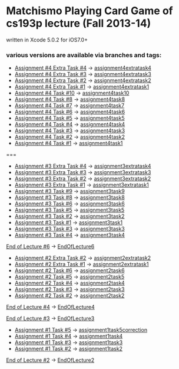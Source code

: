 # Matchismo Playing Card Game of cs193p lecture (Fall 2013-14)

written in Xcode 5.0.2 for iOS7.0+


### various versions are available via branches and tags:

+ [Assignment #4 Extra Task #4](http://cs193p.m2m.at/cs193p-assignment-4-extra-task-4-fall-2013-14/) -> [assignment4extratask4](https://github.com/m2mtech/matchismo-2013-14/tree/assignment4extratask4)
+ [Assignment #4 Extra Task #3](http://cs193p.m2m.at/cs193p-assignment-4-extra-task-3-fall-2013-14/) -> [assignment4extratask3](https://github.com/m2mtech/matchismo-2013-14/tree/assignment4extratask3)
+ [Assignment #4 Extra Task #2](http://cs193p.m2m.at/cs193p-assignment-4-extra-task-2-fall-2013-14/) -> [assignment4extratask2](https://github.com/m2mtech/matchismo-2013-14/tree/assignment4extratask2)
+ [Assignment #4 Extra Task #1](http://cs193p.m2m.at/cs193p-assignment-4-extra-task-1-fall-2013-14/) -> [assignment4extratask1](https://github.com/m2mtech/matchismo-2013-14/tree/assignment4extratask1)
+ [Assignment #4 Task #10](http://cs193p.m2m.at/cs193p-assignment-4-task-10-fall-2013-14/) -> [assignment4task10](https://github.com/m2mtech/matchismo-2013-14/tree/assignment4task10)
+ [Assignment #4 Task #8](http://cs193p.m2m.at/cs193p-assignment-4-task-8-fall-2013-14/) -> [assignment4task8](https://github.com/m2mtech/matchismo-2013-14/tree/assignment4task8)
+ [Assignment #4 Task #7](http://cs193p.m2m.at/cs193p-assignment-4-task-7-fall-2013-14/) -> [assignment4task7](https://github.com/m2mtech/matchismo-2013-14/tree/assignment4task7)
+ [Assignment #4 Task #6](http://cs193p.m2m.at/cs193p-assignment-4-task-6-fall-2013-14/) -> [assignment4task6](https://github.com/m2mtech/matchismo-2013-14/tree/assignment4task6)
+ [Assignment #4 Task #5](http://cs193p.m2m.at/cs193p-assignment-4-task-5-fall-2013-14/) -> [assignment4task5](https://github.com/m2mtech/matchismo-2013-14/tree/assignment4task5)
+ [Assignment #4 Task #4](http://cs193p.m2m.at/cs193p-assignment-4-task-4-fall-2013-14/) -> [assignment4task4](https://github.com/m2mtech/matchismo-2013-14/tree/assignment4task4)
+ [Assignment #4 Task #3](http://cs193p.m2m.at/cs193p-assignment-4-task-3-fall-2013-14/) -> [assignment4task3](https://github.com/m2mtech/matchismo-2013-14/tree/assignment4task3)
+ [Assignment #4 Task #2](http://cs193p.m2m.at/cs193p-assignment-4-task-2-fall-2013-14/) -> [assignment4task2](https://github.com/m2mtech/matchismo-2013-14/tree/assignment4task2)
+ [Assignment #4 Task #1](http://cs193p.m2m.at/cs193p-assignment-4-task-1-fall-2013-14/) -> [assignment4task1](https://github.com/m2mtech/matchismo-2013-14/tree/assignment4task1)

===

+ [Assignment #3 Extra Task #4](http://cs193p.m2m.at/cs193p-assignment-3-extra-task-4-fall-2013-14/) -> [assignment3extratask4](https://github.com/m2mtech/matchismo-2013-14/tree/assignment3extratask4)
+ [Assignment #3 Extra Task #3](http://cs193p.m2m.at/cs193p-assignment-3-extra-task-3-fall-2013-14/) -> [assignment3extratask3](https://github.com/m2mtech/matchismo-2013-14/tree/assignment3extratask3)
+ [Assignment #3 Extra Task #2](http://cs193p.m2m.at/cs193p-assignment-3-extra-task-2-fall-2013-14/) -> [assignment3extratask2](https://github.com/m2mtech/matchismo-2013-14/tree/assignment3extratask2)
+ [Assignment #3 Extra Task #1](http://cs193p.m2m.at/cs193p-assignment-3-extra-task-1-fall-2013-14/) -> [assignment3extratask1](https://github.com/m2mtech/matchismo-2013-14/tree/assignment3extratask1)
+ [Assignment #3 Task #9](http://cs193p.m2m.at/cs193p-assignment-3-task-9-fall-2013-14/) -> [assignment3task9](https://github.com/m2mtech/matchismo-2013-14/tree/assignment3task9)
+ [Assignment #3 Task #8](http://cs193p.m2m.at/cs193p-assignment-3-task-8-fall-2013-14/) -> [assignment3task8](https://github.com/m2mtech/matchismo-2013-14/tree/assignment3task8)
+ [Assignment #3 Task #6](http://cs193p.m2m.at/cs193p-assignment-3-task-6-fall-2013-14/) -> [assignment3task6](https://github.com/m2mtech/matchismo-2013-14/tree/assignment3task6)
+ [Assignment #3 Task #5](http://cs193p.m2m.at/cs193p-assignment-3-task-5-fall-2013-14/) -> [assignment3task5](https://github.com/m2mtech/matchismo-2013-14/tree/assignment3task5)
+ [Assignment #3 Task #2](http://cs193p.m2m.at/cs193p-assignment-3-task-2-fall-2013-14/) -> [assignment3task2](https://github.com/m2mtech/matchismo-2013-14/tree/assignment3task2)
+ [Assignment #3 Task #1](http://cs193p.m2m.at/cs193p-assignment-3-task-1-fall-2013-14/) -> [assignment3task1](https://github.com/m2mtech/matchismo-2013-14/tree/assignment3task1)
+ [Assignment #3 Task #3](http://cs193p.m2m.at/cs193p-assignment-3-task-3-fall-2013-14/) -> [assignment3task3](https://github.com/m2mtech/matchismo-2013-14/tree/assignment3task3)
+ [Assignment #3 Task #4](http://cs193p.m2m.at/cs193p-assignment-3-task-4-fall-2013-14/) -> [assignment3task4](https://github.com/m2mtech/matchismo-2013-14/tree/assignment3task4)

[End of Lecture #6](http://cs193p.m2m.at/cs193p-lecture-6-views-and-gestures-fall-2013-14/) -> [EndOfLecture6](https://github.com/m2mtech/matchismo-2013-14/tree/EndOfLecture6)

+ [Assignment #2 Extra Task #2](http://cs193p.m2m.at/cs193p-assignment-2-extra-task-2-fall-2013-14/) -> [assignment2extratask2](https://github.com/m2mtech/matchismo-2013-14/tree/assignment2extratask2)
+ [Assignment #2 Extra Task #1](http://cs193p.m2m.at/cs193p-assignment-2-extra-task-1-fall-2013-14/) -> [assignment2extratask1](https://github.com/m2mtech/matchismo-2013-14/tree/assignment2extratask1)
+ [Assignment #2 Task #6](http://cs193p.m2m.at/cs193p-assignment-2-task-6-fall-2013-14/) -> [assignment2task6](https://github.com/m2mtech/matchismo-2013-14/tree/assignment2task6)
+ [Assignment #2 Task #5](http://cs193p.m2m.at/cs193p-assignment-2-task-5-fall-2013-14/) -> [assignment2task5](https://github.com/m2mtech/matchismo-2013-14/tree/assignment2task5)
+ [Assignment #2 Task #4](http://cs193p.m2m.at/cs193p-assignment-2-task-4-fall-2013-14/) -> [assignment2task4](https://github.com/m2mtech/matchismo-2013-14/tree/assignment2task4)
+ [Assignment #2 Task #3](http://cs193p.m2m.at/cs193p-assignment-2-task-3-fall-2013-14/) -> [assignment2task3](https://github.com/m2mtech/matchismo-2013-14/tree/assignment2task3)
+ [Assignment #2 Task #2](http://cs193p.m2m.at/cs193p-assignment-2-task-2-fall-2013-14/) -> [assignment2task2](https://github.com/m2mtech/matchismo-2013-14/tree/assignment2task2)

[End of Lecture #4](http://cs193p.m2m.at/cs193p-lecture-4-foundation-and-attributed-strings-fall-2013-14/) -> [EndOfLecture4](https://github.com/m2mtech/matchismo-2013-14/tree/EndOfLecture4)

[End of Lecture #3](http://cs193p.m2m.at/cs193p-lecture-3-objective-c-fall-2013-14/) -> [EndOfLecture3](https://github.com/m2mtech/matchismo-2013-14/tree/EndOfLecture3)

+ [Assignment #1 Task #5](http://cs193p.m2m.at/cs193p-assignment-1-task-5-fall-2013-14/) -> [assignment1task5correction](https://github.com/m2mtech/matchismo-2013-14/tree/assignment1task5correction)
+ [Assignment #1 Task #4](http://cs193p.m2m.at/cs193p-assignment-1-task-4-fall-2013-14/) -> [assignment1task4](https://github.com/m2mtech/matchismo-2013-14/tree/assignment1task4)
+ [Assignment #1 Task #3](http://cs193p.m2m.at/cs193p-assignment-1-task-3-fall-2013-14/) -> [assignment1task3](https://github.com/m2mtech/matchismo-2013-14/tree/assignment1task3)
+ [Assignment #1 Task #2](http://cs193p.m2m.at/cs193p-assignment-1-task-2-fall-2013-14/) -> [assignment1task2](https://github.com/m2mtech/matchismo-2013-14/tree/assignment1task2)

[End of Lecture #2](http://cs193p.m2m.at/cs193p-lecture-2-xcode-5-fall-2013-14/) -> [EndOfLecture2](https://github.com/m2mtech/matchismo-2013-14/tree/EndOfLecture2)